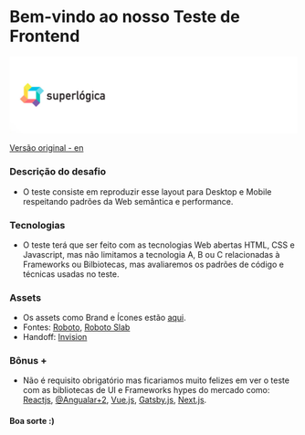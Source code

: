 # Bem-vindo ao nosso Teste de Frontend # 

[![Banner](readme-banner/hero.jpg)](https://www.superlogica.com/)

 [Versão original - en](./README.md)

### Descrição do desafio ###
* O teste consiste em reproduzir esse layout para Desktop e Mobile respeitando padrões da Web semântica e performance. 

### Tecnologias ###
* O teste terá que ser feito com as tecnologias Web abertas HTML, CSS e Javascript, mas não limitamos a tecnologia A, B ou C relacionadas à Frameworks ou Bilbiotecas, mas avaliaremos os padrões de código e técnicas usadas no teste.

### Assets ###
* Os assets como Brand e Ícones estão [aqui](./assets-test/).
* Fontes: [Roboto](https://fonts.google.com/specimen/Roboto), [Roboto Slab](https://fonts.google.com/specimen/Roboto+Slab)
* Handoff: [Invision](https://projects.invisionapp.com/share/QTTH9GJ74G9#/screens/379222117)

### Bônus + ### 
* Não é requisito obrigatório mas ficariamos muito felizes em ver o teste com as bibliotecas de UI e Frameworks hypes do mercado como: [Reactjs](https://reactjs.org), [@Angualar+2](https://angular.io/), [Vue.js](https://vuejs.org/), [Gatsby.js](https://www.gatsbyjs.org/), [Next.js](https://nextjs.org/).

#### Boa sorte :) ####